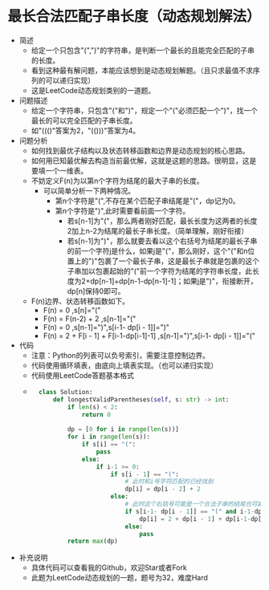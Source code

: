 # 最长合法匹配子串长度（动态规划解法）
- 简述
	- 给定一个只包含"(",")"的字符串，是判断一个最长的且能完全匹配的子串的长度。
	- 看到这种最有解问题，本能应该想到是动态规划解题。（且只求最值不求序列的可以递归实现）
	- 这是LeetCode动态规划类别的一道题。
- 问题描述
	- 给定一个字符串，只包含"("和")"，规定一个"("必须匹配一个")"，找一个最长的可以完全匹配的子串长度。
	- 如"((()"答案为2，"(()))"答案为4。
- 问题分析
	- 如何找到最优子结构以及状态转移函数和边界是动态规划的核心思路。
	- 如何用已知最优解去构造当前最优解，这就是这题的思路。很明显，这是要填一个一维表。
	- 不妨定义F(n)为以第n个字符为结尾的最大子串的长度。
		- 可以简单分析一下两种情况。
			- 第n个字符是"(",不存在某个匹配子串结尾是"("，dp记为0。
			- 第n个字符是")",此时需要看前面一个字符。
				- 若s[n-1]为"("，那么两者刚好匹配，最长长度为这两者的长度2加上n-2为结尾的最长子串长度。（简单理解，刚好衔接）
				- 若s[n-1]为")"，那么就要去看以这个右括号为结尾的最长子串的前一个字符j是什么，如果j是"("，那么刚好，这个"("和n位置上的")"包裹了一个最长子串，这是最长子串就是包裹的这个子串加以包裹起始的"("前一个字符为结尾的字符串长度，此长度为2+dp[n-1]+dp[n-1-dp[n-1]-1]；如果j是")"，衔接断开，dp[n]保持0即可。
	- F(n)边界、状态转移函数如下。
		- F(n) = 0 ,s[n]="("
		- F(n) = F(n-2) +  2 ,s[n-1]="("
		- F(n) = 0 ,s[n-1]=")",s[i-1- dp[i - 1]]=")"
		- F(n) = 2 + F[i - 1] + F[i-1-dp[i-1]-1] ,s[n-1]=")",s[i-1- dp[i - 1]]="("
- 代码
	- 注意：Python的列表可以负号索引，需要注意控制边界。
	- 代码使用循环填表，由底向上填表实现。（也可以递归实现）
	- 代码使用LeetCode答题基本格式
	- ```python
		class Solution:
		    def longestValidParentheses(self, s: str) -> int:
		        if len(s) < 2:
		            return 0
		
		        dp = [0 for i in range(len(s))]
		        for i in range(len(s)):
		            if s[i] == "(":
		                pass
		            else:
		                if i-1 >= 0:
		                    if s[i - 1] == "(":
		                        # 此时和i号字符匹配的已经找到
		                        dp[i] = dp[i - 2] + 2
		                    else:
		                        # 此时这个右括号可能是一个合法子串的结尾也可能不是
		                        if s[i-1- dp[i - 1]] == "(" and i-1-dp[i-1] >=0:
		                            dp[i] = 2 + dp[i - 1] + dp[i-1-dp[i-1]-1]
		                        else:
		                            pass
		        return max(dp)
		```
- 补充说明
	- 具体代码可以查看我的Github，欢迎Star或者Fork
	- 此题为LeetCode动态规划的一题，题号为32，难度Hard